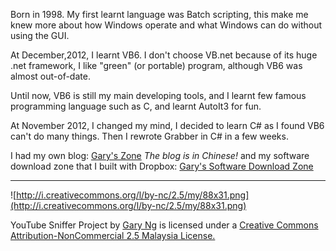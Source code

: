 Born in 1998. My first learnt language was Batch scripting, this make me knew more about how Windows operate and what Windows can do without using the GUI.

At December,2012, I learnt VB6. I don't choose VB.net because of its huge .net framework, I like "green" (or portable) program, although VB6 was almost out-of-date.

Until now, VB6 is still my main developing tools, and I learnt few famous programming language such as C, and learnt AutoIt3 for fun.

At November 2012, I changed my mind, I decided to learn C# as I found VB6 can't do many things. Then I rewrote Grabber in C# in a few weeks.

I had my own blog: [Gary's Zone](http://garyngzhongb.blogspot.com) _The blog is in Chinese!_
and my software download zone that I built with Dropbox: [Gary's Software Download Zone](http://garyzone.tk)

---

![http://i.creativecommons.org/l/by-nc/2.5/my/88x31.png](http://i.creativecommons.org/l/by-nc/2.5/my/88x31.png)

YouTube Sniffer Project by [Gary Ng](http://garyngzhongbo.blogspot.com/) is licensed under a [Creative Commons Attribution-NonCommercial 2.5 Malaysia License.](http://creativecommons.org/licenses/by-nc/2.5/my/deed.en_US)